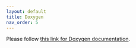 ```yaml
---
layout: default
title: Doxygen
nav_order: 5
---
```

<!DOCTYPE html>
<html>
  <head>
    <meta http-equiv="refresh" content="1; url='../Doxygen/html/index.html'" />
  </head>
  <body>
    <p>Please follow <a href="../Doxygen/html/index.html">this link for Doxygen documentation</a>.</p>
  </body>
</html>


<!-- 
<div class="iframe-container">
  <iframe src="../Doxygen/html/index.html" frameborder="0" allowfullscreen position="fixed" width="100%" height="1000px"></iframe>
</div> -->


<!-- <div class="iframe-container">
  <iframe src="../Doxygen/html/index.html" frameborder="0" allowfullscreen height="100%"></iframe>
</div>

<div class="iframe-container">
  <iframe src="../Doxygen/html/index.html" frameborder="0" allowfullscreen width="100%" height="100vh"></iframe>
</div>

<div class="iframe-container">
  <iframe src="../Doxygen/html/index.html" frameborder="0" allowfullscreen width="100%"></iframe>
</div>

<div class="iframe-container">
  <iframe src="../Doxygen/html/index.html" frameborder="0" allowfullscreen position="fixed" width="100%"></iframe>
</div>

<div class="iframe-container">
  <iframe src="../Doxygen/html/index.html" frameborder="0" allowfullscreen position="fixed" width="100%" height="100vh"></iframe>
</div>



<iframe src="../Doxygen/html/index.html" height="100%" width="100%" frameborder="0">Your browser doesnot support iframes<a href="../Doxygen/html/index.html"> click here to view the page directly. </a></iframe>

<iframe src="../Doxygen/html/index.html" scrolling="no" width="100%" height="100vh" frameborder="0">Your browser doesnot support iframes<a href="../Doxygen/html/index.html"> click here to view the page directly. </a></iframe> -->